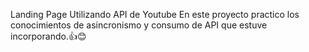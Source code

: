 Landing Page Utilizando API de Youtube
En este proyecto practico los conocimientos de asincronismo y consumo de API que estuve incorporando.👍😊
